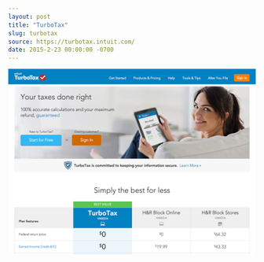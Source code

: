 ```yaml
---
layout: post 
title: "TurboTax"
slug: turbotax
source: https://turbotax.intuit.com/
date: 2015-2-23 00:00:00 -0700
---
```


<img src="/screenshots/turbotax.jpg">
